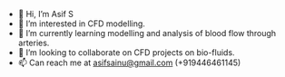 - 👋 Hi, I’m Asif S
- 👀 I’m interested in CFD modelling.
- 🌱 I’m currently learning modelling and analysis of blood flow through arteries.
- 💞️ I’m looking to collaborate on CFD projects on bio-fluids.
- 📫 Can reach me at asifsainu@gmail.com (+919446461145)
